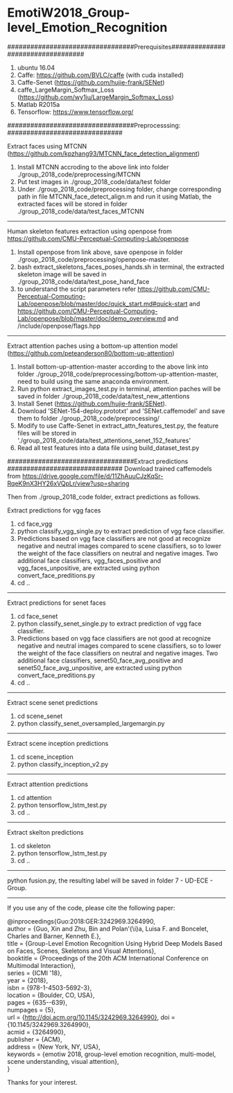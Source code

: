 # EmotiW2018_Group-level_Emotion_Recognition

#################################Prerequisites##################################
1. ubuntu 16.04
2. Caffe: https://github.com/BVLC/caffe  (with cuda installed)
3. Caffe-Senet (https://github.com/hujie-frank/SENet) 
4. caffe_LargeMargin_Softmax_Loss (https://github.com/wy1iu/LargeMargin_Softmax_Loss) 
5. Matlab R2015a
6. Tensorflow: https://www.tensorflow.org/

#################################Preprocesssing: ##############################

Extract faces using MTCNN (https://github.com/kpzhang93/MTCNN_face_detection_alignment)
  1) Install MTCNN accroding to the above link into folder ./group_2018_code/preprocessing/MTCNN
  2) Put test images in ./group_2018_code/data/test folder
  3) Under ./group_2018_code/preprocessing folder, change corresponding path in file MTCNN_face_detect_align.m and run it using Matlab, the extracted faces will be stored in folder ./group_2018_code/data/test_faces_MTCNN
----------------------------------------------------------------------------------------------------------------------  

Human skeleton features extraction using openpose from https://github.com/CMU-Perceptual-Computing-Lab/openpose
  1) Install openpose from link above, save openpose in folder ./group_2018_code/preprocessing/openpose-master. 
  2) bash extract_skeletons_faces_poses_hands.sh in terminal, the extracted skeleton image will be saved in  ./group_2018_code/data/test_pose_hand_face
  3) to understand the script parameters refer https://github.com/CMU-Perceptual-Computing-Lab/openpose/blob/master/doc/quick_start.md#quick-start and https://github.com/CMU-Perceptual-Computing-Lab/openpose/blob/master/doc/demo_overview.md and /include/openpose/flags.hpp
----------------------------------------------------------------------------------------------------------------------  

Extract attention paches using a bottom-up attention model (https://github.com/peteanderson80/bottom-up-attention)
  1) Install bottom-up-attention-master according to the above link into folder ./group_2018_code/preprocessing/bottom-up-attention-master, 
  need to build using the same anaconda environment.
  2) Run python extract_images_test.py in terminal, attention paches will be saved in folder ./group_2018_code/data/test_new_attentions
  3) Install Senet (https://github.com/hujie-frank/SENet).
  4) Download 'SENet-154-deploy.prototxt' and 'SENet.caffemodel' and save them to folder ./group_2018_code/preprocessing/
  5) Modify to use Caffe-Senet in extract_attn_features_test.py, the feature files will be stored in './group_2018_code/data/test_attentions_senet_152_features'  
  6) Read all test features into a data file using build_dataset_test.py
  
#################################Extract predictions ##############################
Download trained caffemodels from https://drive.google.com/file/d/11ZhAuuCJzKqSr-RqeK9nX3HY26xVQpLr/view?usp=sharing

Then from ./group_2018_code folder, extract predictions as follows. 

Extract predictions for vgg faces
  1) cd face_vgg
  2) python classify_vgg_single.py to extract prediction of vgg face classifier.
  3) Predictions based on vgg face classifiers are not good at recognize negative and neutral images compared to scene classifiers, so to lower the weight of the face classifiers on neutral and negative images. Two additional face classifiers, vgg_faces_positive and vgg_faces_unpositive, are extracted using python convert_face_preditions.py
  4) cd ..
  ----------------------------------------------------------------------------------------------------------------------  
  
Extract predictions for senet faces
  1) cd face_senet
  2) python classify_senet_single.py to extract prediction of vgg face classifier.
  3) Predictions based on vgg face classifiers are not good at recognize negative and neutral images compared to scene classifiers, so to lower the weight of the face classifiers on neutral and negative images. Two additional face classifiers, senet50_face_avg_positive and senet50_face_avg_unpositive, are extracted using python convert_face_preditions.py
  4) cd ..
----------------------------------------------------------------------------------------------------------------------  

Extract scene senet predictions
  1) cd scene_senet
  2) python classify_senet_oversampled_largemargin.py
----------------------------------------------------------------------------------------------------------------------  

Extract scene inception predictions
  1) cd scene_inception
  2) python classify_inception_v2.py
----------------------------------------------------------------------------------------------------------------------  

Extract attention predictions
  1) cd attention
  2) python tensorflow_lstm_test.py
  3) cd ..
----------------------------------------------------------------------------------------------------------------------  

Extract skelton predictions
  1) cd skeleton
  2) python tensorflow_lstm_test.py
  3) cd ..
----------------------------------------------------------------------------------------------------------------------  

python fusion.py, the resulting label will be saved in folder 7 - UD-ECE - Group.

----------------------------------------------------------------------------------------------------------------------  

If you use any of the code, please cite the following paper:

@inproceedings{Guo:2018:GER:3242969.3264990,\
 author = {Guo, Xin and Zhu, Bin and Polan\'{\i}a, Luisa F. and Boncelet, Charles and Barner, Kenneth E.},\
 title = {Group-Level Emotion Recognition Using Hybrid Deep Models Based on Faces, Scenes, Skeletons and Visual Attentions},\
 booktitle = {Proceedings of the 20th ACM International Conference on Multimodal Interaction},\
 series = {ICMI '18},\
 year = {2018},\
 isbn = {978-1-4503-5692-3},\
 location = {Boulder, CO, USA},\
 pages = {635--639},\
 numpages = {5},\
 url = {http://doi.acm.org/10.1145/3242969.3264990},
 doi = {10.1145/3242969.3264990},\
 acmid = {3264990},\
 publisher = {ACM},\
 address = {New York, NY, USA},\
 keywords = {emotiw 2018, group-level emotion recognition, multi-model, scene understanding, visual attention},\
} 

Thanks for your interest. 
